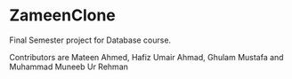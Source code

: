 # ZameenClone


Final Semester project for Database course.

Contributors are Mateen Ahmed, Hafiz Umair Ahmad, Ghulam Mustafa and Muhammad Muneeb Ur Rehman


